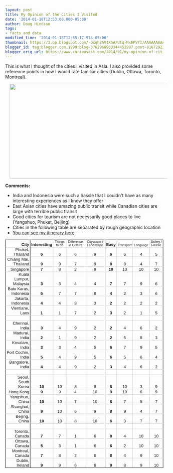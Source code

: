 ```yaml
---
layout: post
title: My Opinion of the Cities I Visited
date: '2014-01-18T12:53:00.000-05:00'
author: Doug Hindson
tags:
- facts and data
modified_time: '2014-01-18T12:55:17.974-05:00'
thumbnail: https://3.bp.blogspot.com/-Qxqh8AV1XhA/Utq-MxEPVfI/AAAAAAAAAUk/_S1pQzfdYG0/s72-c/Screenshot+from+2014-01-18+16:19:30.png
blogger_id: tag:blogger.com,1999:blog-3762968903344452987.post-8167292371862107731
blogger_orig_url: https://www.curiousest.com/2014/01/my-opinion-of-cities-i-visited.html
---
```


This is what I thought of the cities I visited in Asia. I also provided some reference points in how I would rate familiar cities (Dublin, Ottawa, Toronto, Montreal).

<div class="separator" style="clear: both; text-align: center;"><a href="https://3.bp.blogspot.com/-Qxqh8AV1XhA/Utq-MxEPVfI/AAAAAAAAAUk/_S1pQzfdYG0/s1600/Screenshot+from+2014-01-18+16:19:30.png" imageanchor="1" style="margin-left: 1em; margin-right: 1em;"><img border="0" src="https://3.bp.blogspot.com/-Qxqh8AV1XhA/Utq-MxEPVfI/AAAAAAAAAUk/_S1pQzfdYG0/s1600/Screenshot+from+2014-01-18+16:19:30.png" height="302" width="640" /></a></div>

**Comments:**

* India and Indonesia were such a hassle that I couldn't have as many interesting experiences as I know they offer
* East Asian cities have amazing public transit while Canadian cities are large with terrible public transit
* Good cities for tourism are not necessarily good places to live (Yangshuo, Phuket, Beijing)
* Cities in the following table are separated by rough geographic location
* <a href="https://www.curiousest.com/2013/08/itinerary.html">You can see my itinerary here</a>

<div dir="ltr" style="text-align: left;" trbidi="on"><table cellpadding="0" cellspacing="0" dir="ltr" style="font-family: arial,sans,sans-serif; font-size: 13px; table-layout: fixed;"><tbody><tr style="height: 17px;"><td style="border: 1px solid rgb(0, 0, 0); direction: ltr; font-weight: bold; padding: 0px 3px; text-align: right; vertical-align: bottom;">City</td><td style="border-bottom-color: rgb(0, 0, 0); border-bottom-style: solid; border-bottom-width: 1px; border-right-color: rgb(204, 204, 204); border-right-style: solid; border-right-width: 1px; border-top-color: rgb(0, 0, 0); border-top-style: solid; border-top-width: 1px; direction: ltr; font-weight: bold; padding: 0px 3px; text-align: center; vertical-align: bottom;">Interesting</td><td style="border-bottom-color: rgb(0, 0, 0); border-bottom-style: solid; border-bottom-width: 1px; border-right-color: rgb(204, 204, 204); border-right-style: solid; border-right-width: 1px; border-top-color: rgb(0, 0, 0); border-top-style: solid; border-top-width: 1px; direction: ltr; font-size: 80%; padding: 0px 3px; text-align: center; vertical-align: bottom;">Things to do</td><td style="border-bottom-color: rgb(0, 0, 0); border-bottom-style: solid; border-bottom-width: 1px; border-right-color: rgb(204, 204, 204); border-right-style: solid; border-right-width: 1px; border-top-color: rgb(0, 0, 0); border-top-style: solid; border-top-width: 1px; direction: ltr; font-size: 80%; padding: 0px 3px; text-align: center; vertical-align: bottom;">Difference in Culture</td><td style="border-bottom-color: rgb(0, 0, 0); border-bottom-style: solid; border-bottom-width: 1px; border-right-color: rgb(0, 0, 0); border-right-style: solid; border-right-width: 1px; border-top-color: rgb(0, 0, 0); border-top-style: solid; border-top-width: 1px; direction: ltr; font-size: 80%; padding: 0px 3px; text-align: center; vertical-align: bottom;">Cityscape / Landscape</td><td style="border-bottom-color: rgb(0, 0, 0); border-bottom-style: solid; border-bottom-width: 1px; border-right-color: rgb(204, 204, 204); border-right-style: solid; border-right-width: 1px; border-top-color: rgb(0, 0, 0); border-top-style: solid; border-top-width: 1px; direction: ltr; font-weight: bold; padding: 0px 3px; text-align: center; vertical-align: bottom;">Easy</td><td style="border-bottom-color: rgb(0, 0, 0); border-bottom-style: solid; border-bottom-width: 1px; border-right-color: rgb(204, 204, 204); border-right-style: solid; border-right-width: 1px; border-top-color: rgb(0, 0, 0); border-top-style: solid; border-top-width: 1px; direction: ltr; font-size: 80%; padding: 0px 3px; text-align: center; vertical-align: bottom;">Transport</td><td style="border-bottom-color: rgb(0, 0, 0); border-bottom-style: solid; border-bottom-width: 1px; border-right-color: rgb(204, 204, 204); border-right-style: solid; border-right-width: 1px; border-top-color: rgb(0, 0, 0); border-top-style: solid; border-top-width: 1px; direction: ltr; font-size: 80%; padding: 0px 3px; text-align: center; vertical-align: bottom;">Language</td><td style="border-bottom-color: rgb(0, 0, 0); border-bottom-style: solid; border-bottom-width: 1px; border-right-color: rgb(0, 0, 0); border-right-style: solid; border-right-width: 1px; border-top-color: rgb(0, 0, 0); border-top-style: solid; border-top-width: 1px; direction: ltr; font-size: 80%; padding: 0px 3px; text-align: center; vertical-align: bottom;">Safety / Hassle</td></tr><tr style="height: 17px;"><td style="border-bottom-color: rgb(204, 204, 204); border-bottom-style: solid; border-bottom-width: 1px; border-left-color: rgb(0, 0, 0); border-left-style: solid; border-left-width: 1px; border-right-color: rgb(0, 0, 0); border-right-style: solid; border-right-width: 1px; direction: ltr; padding: 0px 3px; text-align: right; vertical-align: bottom;">Phuket, Thailand</td><td style="border-bottom-color: rgb(204, 204, 204); border-bottom-style: solid; border-bottom-width: 1px; border-right-color: rgb(204, 204, 204); border-right-style: solid; border-right-width: 1px; font-weight: bold; padding: 0px 3px; text-align: center; vertical-align: bottom;">6</td><td style="border-bottom-color: rgb(204, 204, 204); border-bottom-style: solid; border-bottom-width: 1px; border-right-color: rgb(204, 204, 204); border-right-style: solid; border-right-width: 1px; padding: 0px 3px; text-align: center; vertical-align: bottom;">6</td><td style="border-bottom-color: rgb(204, 204, 204); border-bottom-style: solid; border-bottom-width: 1px; border-right-color: rgb(204, 204, 204); border-right-style: solid; border-right-width: 1px; padding: 0px 3px; text-align: center; vertical-align: bottom;">6</td><td style="border-bottom-color: rgb(204, 204, 204); border-bottom-style: solid; border-bottom-width: 1px; border-right-color: rgb(0, 0, 0); border-right-style: solid; border-right-width: 1px; padding: 0px 3px; text-align: center; vertical-align: bottom;">9</td><td style="border-bottom-color: rgb(204, 204, 204); border-bottom-style: solid; border-bottom-width: 1px; border-right-color: rgb(204, 204, 204); border-right-style: solid; border-right-width: 1px; font-weight: bold; padding: 0px 3px; text-align: center; vertical-align: bottom;">6</td><td style="border-bottom-color: rgb(204, 204, 204); border-bottom-style: solid; border-bottom-width: 1px; border-right-color: rgb(204, 204, 204); border-right-style: solid; border-right-width: 1px; padding: 0px 3px; text-align: center; vertical-align: bottom;">6</td><td style="border-bottom-color: rgb(204, 204, 204); border-bottom-style: solid; border-bottom-width: 1px; border-right-color: rgb(204, 204, 204); border-right-style: solid; border-right-width: 1px; padding: 0px 3px; text-align: center; vertical-align: bottom;">4</td><td style="border-bottom-color: rgb(204, 204, 204); border-bottom-style: solid; border-bottom-width: 1px; border-right-color: rgb(0, 0, 0); border-right-style: solid; border-right-width: 1px; padding: 0px 3px; text-align: center; vertical-align: bottom;">5</td></tr><tr style="height: 17px;"><td style="border-bottom-color: rgb(204, 204, 204); border-bottom-style: solid; border-bottom-width: 1px; border-left-color: rgb(0, 0, 0); border-left-style: solid; border-left-width: 1px; border-right-color: rgb(0, 0, 0); border-right-style: solid; border-right-width: 1px; direction: ltr; padding: 0px 3px; text-align: right; vertical-align: bottom;">Chiang Mai, Thailand</td><td style="border-bottom-color: rgb(204, 204, 204); border-bottom-style: solid; border-bottom-width: 1px; border-right-color: rgb(204, 204, 204); border-right-style: solid; border-right-width: 1px; font-weight: bold; padding: 0px 3px; text-align: center; vertical-align: bottom;">9</td><td style="border-bottom-color: rgb(204, 204, 204); border-bottom-style: solid; border-bottom-width: 1px; border-right-color: rgb(204, 204, 204); border-right-style: solid; border-right-width: 1px; padding: 0px 3px; text-align: center; vertical-align: bottom;">9</td><td style="border-bottom-color: rgb(204, 204, 204); border-bottom-style: solid; border-bottom-width: 1px; border-right-color: rgb(204, 204, 204); border-right-style: solid; border-right-width: 1px; padding: 0px 3px; text-align: center; vertical-align: bottom;">7</td><td style="border-bottom-color: rgb(204, 204, 204); border-bottom-style: solid; border-bottom-width: 1px; border-right-color: rgb(0, 0, 0); border-right-style: solid; border-right-width: 1px; padding: 0px 3px; text-align: center; vertical-align: bottom;">9</td><td style="border-bottom-color: rgb(204, 204, 204); border-bottom-style: solid; border-bottom-width: 1px; border-right-color: rgb(204, 204, 204); border-right-style: solid; border-right-width: 1px; font-weight: bold; padding: 0px 3px; text-align: center; vertical-align: bottom;">8</td><td style="border-bottom-color: rgb(204, 204, 204); border-bottom-style: solid; border-bottom-width: 1px; border-right-color: rgb(204, 204, 204); border-right-style: solid; border-right-width: 1px; padding: 0px 3px; text-align: center; vertical-align: bottom;">8</td><td style="border-bottom-color: rgb(204, 204, 204); border-bottom-style: solid; border-bottom-width: 1px; border-right-color: rgb(204, 204, 204); border-right-style: solid; border-right-width: 1px; padding: 0px 3px; text-align: center; vertical-align: bottom;">4</td><td style="border-bottom-color: rgb(204, 204, 204); border-bottom-style: solid; border-bottom-width: 1px; border-right-color: rgb(0, 0, 0); border-right-style: solid; border-right-width: 1px; padding: 0px 3px; text-align: center; vertical-align: bottom;">7</td></tr><tr style="height: 17px;"><td style="border-bottom-color: rgb(204, 204, 204); border-bottom-style: solid; border-bottom-width: 1px; border-left-color: rgb(0, 0, 0); border-left-style: solid; border-left-width: 1px; border-right-color: rgb(0, 0, 0); border-right-style: solid; border-right-width: 1px; direction: ltr; padding: 0px 3px; text-align: right; vertical-align: bottom;">Singapore</td><td style="border-bottom-color: rgb(204, 204, 204); border-bottom-style: solid; border-bottom-width: 1px; border-right-color: rgb(204, 204, 204); border-right-style: solid; border-right-width: 1px; font-weight: bold; padding: 0px 3px; text-align: center; vertical-align: bottom;">7</td><td style="border-bottom-color: rgb(204, 204, 204); border-bottom-style: solid; border-bottom-width: 1px; border-right-color: rgb(204, 204, 204); border-right-style: solid; border-right-width: 1px; padding: 0px 3px; text-align: center; vertical-align: bottom;">8</td><td style="border-bottom-color: rgb(204, 204, 204); border-bottom-style: solid; border-bottom-width: 1px; border-right-color: rgb(204, 204, 204); border-right-style: solid; border-right-width: 1px; padding: 0px 3px; text-align: center; vertical-align: bottom;">2</td><td style="border-bottom-color: rgb(204, 204, 204); border-bottom-style: solid; border-bottom-width: 1px; border-right-color: rgb(0, 0, 0); border-right-style: solid; border-right-width: 1px; padding: 0px 3px; text-align: center; vertical-align: bottom;">9</td><td style="border-bottom-color: rgb(204, 204, 204); border-bottom-style: solid; border-bottom-width: 1px; border-right-color: rgb(204, 204, 204); border-right-style: solid; border-right-width: 1px; font-weight: bold; padding: 0px 3px; text-align: center; vertical-align: bottom;">10</td><td style="border-bottom-color: rgb(204, 204, 204); border-bottom-style: solid; border-bottom-width: 1px; border-right-color: rgb(204, 204, 204); border-right-style: solid; border-right-width: 1px; padding: 0px 3px; text-align: center; vertical-align: bottom;">10</td><td style="border-bottom-color: rgb(204, 204, 204); border-bottom-style: solid; border-bottom-width: 1px; border-right-color: rgb(204, 204, 204); border-right-style: solid; border-right-width: 1px; padding: 0px 3px; text-align: center; vertical-align: bottom;">10</td><td style="border-bottom-color: rgb(204, 204, 204); border-bottom-style: solid; border-bottom-width: 1px; border-right-color: rgb(0, 0, 0); border-right-style: solid; border-right-width: 1px; padding: 0px 3px; text-align: center; vertical-align: bottom;">10</td></tr><tr style="height: 17px;"><td style="border-bottom-color: rgb(204, 204, 204); border-bottom-style: solid; border-bottom-width: 1px; border-left-color: rgb(0, 0, 0); border-left-style: solid; border-left-width: 1px; border-right-color: rgb(0, 0, 0); border-right-style: solid; border-right-width: 1px; direction: ltr; padding: 0px 3px; text-align: right; vertical-align: bottom;">Kuala Lumpur, Malaysia</td><td style="border-bottom-color: rgb(204, 204, 204); border-bottom-style: solid; border-bottom-width: 1px; border-right-color: rgb(204, 204, 204); border-right-style: solid; border-right-width: 1px; font-weight: bold; padding: 0px 3px; text-align: center; vertical-align: bottom;">3</td><td style="border-bottom-color: rgb(204, 204, 204); border-bottom-style: solid; border-bottom-width: 1px; border-right-color: rgb(204, 204, 204); border-right-style: solid; border-right-width: 1px; padding: 0px 3px; text-align: center; vertical-align: bottom;">3</td><td style="border-bottom-color: rgb(204, 204, 204); border-bottom-style: solid; border-bottom-width: 1px; border-right-color: rgb(204, 204, 204); border-right-style: solid; border-right-width: 1px; padding: 0px 3px; text-align: center; vertical-align: bottom;">4</td><td style="border-bottom-color: rgb(204, 204, 204); border-bottom-style: solid; border-bottom-width: 1px; border-right-color: rgb(0, 0, 0); border-right-style: solid; border-right-width: 1px; padding: 0px 3px; text-align: center; vertical-align: bottom;">4</td><td style="border-bottom-color: rgb(204, 204, 204); border-bottom-style: solid; border-bottom-width: 1px; border-right-color: rgb(204, 204, 204); border-right-style: solid; border-right-width: 1px; font-weight: bold; padding: 0px 3px; text-align: center; vertical-align: bottom;">7</td><td style="border-bottom-color: rgb(204, 204, 204); border-bottom-style: solid; border-bottom-width: 1px; border-right-color: rgb(204, 204, 204); border-right-style: solid; border-right-width: 1px; padding: 0px 3px; text-align: center; vertical-align: bottom;">7</td><td style="border-bottom-color: rgb(204, 204, 204); border-bottom-style: solid; border-bottom-width: 1px; border-right-color: rgb(204, 204, 204); border-right-style: solid; border-right-width: 1px; padding: 0px 3px; text-align: center; vertical-align: bottom;">9</td><td style="border-bottom-color: rgb(204, 204, 204); border-bottom-style: solid; border-bottom-width: 1px; border-right-color: rgb(0, 0, 0); border-right-style: solid; border-right-width: 1px; padding: 0px 3px; text-align: center; vertical-align: bottom;">6</td></tr><tr style="height: 17px;"><td style="border-bottom-color: rgb(204, 204, 204); border-bottom-style: solid; border-bottom-width: 1px; border-left-color: rgb(0, 0, 0); border-left-style: solid; border-left-width: 1px; border-right-color: rgb(0, 0, 0); border-right-style: solid; border-right-width: 1px; direction: ltr; padding: 0px 3px; text-align: right; vertical-align: bottom;">Batu Karas, Indonesia</td><td style="border-bottom-color: rgb(204, 204, 204); border-bottom-style: solid; border-bottom-width: 1px; border-right-color: rgb(204, 204, 204); border-right-style: solid; border-right-width: 1px; font-weight: bold; padding: 0px 3px; text-align: center; vertical-align: bottom;">6</td><td style="border-bottom-color: rgb(204, 204, 204); border-bottom-style: solid; border-bottom-width: 1px; border-right-color: rgb(204, 204, 204); border-right-style: solid; border-right-width: 1px; padding: 0px 3px; text-align: center; vertical-align: bottom;">7</td><td style="border-bottom-color: rgb(204, 204, 204); border-bottom-style: solid; border-bottom-width: 1px; border-right-color: rgb(204, 204, 204); border-right-style: solid; border-right-width: 1px; padding: 0px 3px; text-align: center; vertical-align: bottom;">7</td><td style="border-bottom-color: rgb(204, 204, 204); border-bottom-style: solid; border-bottom-width: 1px; border-right-color: rgb(0, 0, 0); border-right-style: solid; border-right-width: 1px; padding: 0px 3px; text-align: center; vertical-align: bottom;">8</td><td style="border-bottom-color: rgb(204, 204, 204); border-bottom-style: solid; border-bottom-width: 1px; border-right-color: rgb(204, 204, 204); border-right-style: solid; border-right-width: 1px; font-weight: bold; padding: 0px 3px; text-align: center; vertical-align: bottom;">4</td><td style="border-bottom-color: rgb(204, 204, 204); border-bottom-style: solid; border-bottom-width: 1px; border-right-color: rgb(204, 204, 204); border-right-style: solid; border-right-width: 1px; padding: 0px 3px; text-align: center; vertical-align: bottom;">2</td><td style="border-bottom-color: rgb(204, 204, 204); border-bottom-style: solid; border-bottom-width: 1px; border-right-color: rgb(204, 204, 204); border-right-style: solid; border-right-width: 1px; padding: 0px 3px; text-align: center; vertical-align: bottom;">3</td><td style="border-bottom-color: rgb(204, 204, 204); border-bottom-style: solid; border-bottom-width: 1px; border-right-color: rgb(0, 0, 0); border-right-style: solid; border-right-width: 1px; padding: 0px 3px; text-align: center; vertical-align: bottom;">6</td></tr><tr style="height: 17px;"><td style="border-bottom-color: rgb(204, 204, 204); border-bottom-style: solid; border-bottom-width: 1px; border-left-color: rgb(0, 0, 0); border-left-style: solid; border-left-width: 1px; border-right-color: rgb(0, 0, 0); border-right-style: solid; border-right-width: 1px; direction: ltr; padding: 0px 3px; text-align: right; vertical-align: bottom;">Jakarta, Indonesia</td><td style="border-bottom: 1px solid #ccc; border-right: 1px solid #ccc; font-weight: bold; padding: 0px 3px 0px 3px; text-align: center; vertical-align: bottom;">4</td><td style="border-bottom: 1px solid #ccc; border-right: 1px solid #ccc; padding: 0px 3px 0px 3px; text-align: center; vertical-align: bottom;">4</td><td style="border-bottom: 1px solid #ccc; border-right: 1px solid #ccc; padding: 0px 3px 0px 3px; text-align: center; vertical-align: bottom;">8</td><td style="border-bottom: 1px solid #ccc; border-right: 1px solid #000000; padding: 0px 3px 0px 3px; text-align: center; vertical-align: bottom;">3</td><td style="border-bottom: 1px solid #ccc; border-right: 1px solid #ccc; font-weight: bold; padding: 0px 3px 0px 3px; text-align: center; vertical-align: bottom;">2</td><td style="border-bottom: 1px solid #ccc; border-right: 1px solid #ccc; padding: 0px 3px 0px 3px; text-align: center; vertical-align: bottom;">2</td><td style="border-bottom: 1px solid #ccc; border-right: 1px solid #ccc; padding: 0px 3px 0px 3px; text-align: center; vertical-align: bottom;">2</td><td style="border-bottom: 1px solid #ccc; border-right: 1px solid #000000; padding: 0px 3px 0px 3px; text-align: center; vertical-align: bottom;">2</td></tr><tr style="height: 17px;"><td style="border-bottom-color: rgb(204, 204, 204); border-bottom-style: solid; border-bottom-width: 1px; border-left-color: rgb(0, 0, 0); border-left-style: solid; border-left-width: 1px; border-right-color: rgb(0, 0, 0); border-right-style: solid; border-right-width: 1px; direction: ltr; padding: 0px 3px; text-align: right; vertical-align: bottom;">Vientiane, Laos</td><td style="border-bottom-color: rgb(204, 204, 204); border-bottom-style: solid; border-bottom-width: 1px; border-right-color: rgb(204, 204, 204); border-right-style: solid; border-right-width: 1px; font-weight: bold; padding: 0px 3px; text-align: center; vertical-align: bottom;">1</td><td style="border-bottom-color: rgb(204, 204, 204); border-bottom-style: solid; border-bottom-width: 1px; border-right-color: rgb(204, 204, 204); border-right-style: solid; border-right-width: 1px; padding: 0px 3px; text-align: center; vertical-align: bottom;">1</td><td style="border-bottom-color: rgb(204, 204, 204); border-bottom-style: solid; border-bottom-width: 1px; border-right-color: rgb(204, 204, 204); border-right-style: solid; border-right-width: 1px; padding: 0px 3px; text-align: center; vertical-align: bottom;">7</td><td style="border-bottom-color: rgb(204, 204, 204); border-bottom-style: solid; border-bottom-width: 1px; border-right-color: rgb(0, 0, 0); border-right-style: solid; border-right-width: 1px; padding: 0px 3px; text-align: center; vertical-align: bottom;">2</td><td style="border-bottom-color: rgb(204, 204, 204); border-bottom-style: solid; border-bottom-width: 1px; border-right-color: rgb(204, 204, 204); border-right-style: solid; border-right-width: 1px; font-weight: bold; padding: 0px 3px; text-align: center; vertical-align: bottom;">3</td><td style="border-bottom-color: rgb(204, 204, 204); border-bottom-style: solid; border-bottom-width: 1px; border-right-color: rgb(204, 204, 204); border-right-style: solid; border-right-width: 1px; padding: 0px 3px; text-align: center; vertical-align: bottom;">2</td><td style="border-bottom-color: rgb(204, 204, 204); border-bottom-style: solid; border-bottom-width: 1px; border-right-color: rgb(204, 204, 204); border-right-style: solid; border-right-width: 1px; padding: 0px 3px; text-align: center; vertical-align: bottom;">1</td><td style="border-bottom-color: rgb(204, 204, 204); border-bottom-style: solid; border-bottom-width: 1px; border-right-color: rgb(0, 0, 0); border-right-style: solid; border-right-width: 1px; padding: 0px 3px; text-align: center; vertical-align: bottom;">5</td></tr><tr style="height: 17px;"><td style="background-color: white; border-bottom-color: rgb(204, 204, 204); border-bottom-style: solid; border-bottom-width: 1px; border-left-color: rgb(0, 0, 0); border-left-style: solid; border-left-width: 1px; border-right-color: rgb(0, 0, 0); border-right-style: solid; border-right-width: 1px; font-size: 100%; overflow: hidden; padding: 0px 3px; text-align: right; vertical-align: bottom;"></td><td style="background-color: white; border-bottom-color: rgb(204, 204, 204); border-bottom-style: solid; border-bottom-width: 1px; border-right-color: rgb(204, 204, 204); border-right-style: solid; border-right-width: 1px; font-size: 100%; font-weight: bold; overflow: hidden; padding: 0px 3px; text-align: center; vertical-align: bottom;"></td><td style="background-color: white; border-bottom-color: rgb(204, 204, 204); border-bottom-style: solid; border-bottom-width: 1px; border-right-color: rgb(204, 204, 204); border-right-style: solid; border-right-width: 1px; font-size: 100%; overflow: hidden; padding: 0px 3px; text-align: center; vertical-align: bottom;"></td><td style="background-color: white; border-bottom-color: rgb(204, 204, 204); border-bottom-style: solid; border-bottom-width: 1px; border-right-color: rgb(204, 204, 204); border-right-style: solid; border-right-width: 1px; font-size: 100%; overflow: hidden; padding: 0px 3px; text-align: center; vertical-align: bottom;"></td><td style="background-color: white; border-bottom-color: rgb(204, 204, 204); border-bottom-style: solid; border-bottom-width: 1px; border-right-color: rgb(0, 0, 0); border-right-style: solid; border-right-width: 1px; font-size: 100%; overflow: hidden; padding: 0px 3px; text-align: center; vertical-align: bottom;"></td><td style="background-color: white; border-bottom-color: rgb(204, 204, 204); border-bottom-style: solid; border-bottom-width: 1px; border-right-color: rgb(204, 204, 204); border-right-style: solid; border-right-width: 1px; font-size: 100%; font-weight: bold; overflow: hidden; padding: 0px 3px; text-align: center; vertical-align: bottom;"></td><td style="background-color: white; border-bottom-color: rgb(204, 204, 204); border-bottom-style: solid; border-bottom-width: 1px; border-right-color: rgb(204, 204, 204); border-right-style: solid; border-right-width: 1px; font-size: 100%; overflow: hidden; padding: 0px 3px; text-align: center; vertical-align: bottom;"></td><td style="background-color: white; border-bottom-color: rgb(204, 204, 204); border-bottom-style: solid; border-bottom-width: 1px; border-right-color: rgb(204, 204, 204); border-right-style: solid; border-right-width: 1px; font-size: 100%; overflow: hidden; padding: 0px 3px; text-align: center; vertical-align: bottom;"></td><td style="background-color: white; border-bottom-color: rgb(204, 204, 204); border-bottom-style: solid; border-bottom-width: 1px; border-right-color: rgb(0, 0, 0); border-right-style: solid; border-right-width: 1px; font-size: 100%; overflow: hidden; padding: 0px 3px; text-align: center; vertical-align: bottom;"></td></tr><tr style="height: 17px;"><td style="border-bottom-color: rgb(204, 204, 204); border-bottom-style: solid; border-bottom-width: 1px; border-left-color: rgb(0, 0, 0); border-left-style: solid; border-left-width: 1px; border-right-color: rgb(0, 0, 0); border-right-style: solid; border-right-width: 1px; direction: ltr; padding: 0px 3px; text-align: right; vertical-align: bottom;">Chennai, India</td><td style="border-bottom-color: rgb(204, 204, 204); border-bottom-style: solid; border-bottom-width: 1px; border-right-color: rgb(204, 204, 204); border-right-style: solid; border-right-width: 1px; font-weight: bold; padding: 0px 3px; text-align: center; vertical-align: bottom;">3</td><td style="border-bottom-color: rgb(204, 204, 204); border-bottom-style: solid; border-bottom-width: 1px; border-right-color: rgb(204, 204, 204); border-right-style: solid; border-right-width: 1px; padding: 0px 3px; text-align: center; vertical-align: bottom;">4</td><td style="border-bottom-color: rgb(204, 204, 204); border-bottom-style: solid; border-bottom-width: 1px; border-right-color: rgb(204, 204, 204); border-right-style: solid; border-right-width: 1px; padding: 0px 3px; text-align: center; vertical-align: bottom;">9</td><td style="border-bottom-color: rgb(204, 204, 204); border-bottom-style: solid; border-bottom-width: 1px; border-right-color: rgb(0, 0, 0); border-right-style: solid; border-right-width: 1px; padding: 0px 3px; text-align: center; vertical-align: bottom;">2</td><td style="border-bottom-color: rgb(204, 204, 204); border-bottom-style: solid; border-bottom-width: 1px; border-right-color: rgb(204, 204, 204); border-right-style: solid; border-right-width: 1px; font-weight: bold; padding: 0px 3px; text-align: center; vertical-align: bottom;">2</td><td style="border-bottom-color: rgb(204, 204, 204); border-bottom-style: solid; border-bottom-width: 1px; border-right-color: rgb(204, 204, 204); border-right-style: solid; border-right-width: 1px; padding: 0px 3px; text-align: center; vertical-align: bottom;">4</td><td style="border-bottom-color: rgb(204, 204, 204); border-bottom-style: solid; border-bottom-width: 1px; border-right-color: rgb(204, 204, 204); border-right-style: solid; border-right-width: 1px; padding: 0px 3px; text-align: center; vertical-align: bottom;">6</td><td style="border-bottom-color: rgb(204, 204, 204); border-bottom-style: solid; border-bottom-width: 1px; border-right-color: rgb(0, 0, 0); border-right-style: solid; border-right-width: 1px; padding: 0px 3px; text-align: center; vertical-align: bottom;">2</td></tr><tr style="height: 17px;"><td style="border-bottom-color: rgb(204, 204, 204); border-bottom-style: solid; border-bottom-width: 1px; border-left-color: rgb(0, 0, 0); border-left-style: solid; border-left-width: 1px; border-right-color: rgb(0, 0, 0); border-right-style: solid; border-right-width: 1px; direction: ltr; padding: 0px 3px; text-align: right; vertical-align: bottom;">Madurai, India</td><td style="border-bottom-color: rgb(204, 204, 204); border-bottom-style: solid; border-bottom-width: 1px; border-right-color: rgb(204, 204, 204); border-right-style: solid; border-right-width: 1px; font-weight: bold; padding: 0px 3px; text-align: center; vertical-align: bottom;">2</td><td style="border-bottom-color: rgb(204, 204, 204); border-bottom-style: solid; border-bottom-width: 1px; border-right-color: rgb(204, 204, 204); border-right-style: solid; border-right-width: 1px; padding: 0px 3px; text-align: center; vertical-align: bottom;">1</td><td style="border-bottom-color: rgb(204, 204, 204); border-bottom-style: solid; border-bottom-width: 1px; border-right-color: rgb(204, 204, 204); border-right-style: solid; border-right-width: 1px; padding: 0px 3px; text-align: center; vertical-align: bottom;">9</td><td style="border-bottom-color: rgb(204, 204, 204); border-bottom-style: solid; border-bottom-width: 1px; border-right-color: rgb(0, 0, 0); border-right-style: solid; border-right-width: 1px; padding: 0px 3px; text-align: center; vertical-align: bottom;">2</td><td style="border-bottom-color: rgb(204, 204, 204); border-bottom-style: solid; border-bottom-width: 1px; border-right-color: rgb(204, 204, 204); border-right-style: solid; border-right-width: 1px; font-weight: bold; padding: 0px 3px; text-align: center; vertical-align: bottom;">2</td><td style="border-bottom-color: rgb(204, 204, 204); border-bottom-style: solid; border-bottom-width: 1px; border-right-color: rgb(204, 204, 204); border-right-style: solid; border-right-width: 1px; padding: 0px 3px; text-align: center; vertical-align: bottom;">5</td><td style="border-bottom-color: rgb(204, 204, 204); border-bottom-style: solid; border-bottom-width: 1px; border-right-color: rgb(204, 204, 204); border-right-style: solid; border-right-width: 1px; padding: 0px 3px; text-align: center; vertical-align: bottom;">8</td><td style="border-bottom-color: rgb(204, 204, 204); border-bottom-style: solid; border-bottom-width: 1px; border-right-color: rgb(0, 0, 0); border-right-style: solid; border-right-width: 1px; padding: 0px 3px; text-align: center; vertical-align: bottom;">3</td></tr><tr style="height: 17px;"><td style="border-bottom-color: rgb(204, 204, 204); border-bottom-style: solid; border-bottom-width: 1px; border-left-color: rgb(0, 0, 0); border-left-style: solid; border-left-width: 1px; border-right-color: rgb(0, 0, 0); border-right-style: solid; border-right-width: 1px; direction: ltr; padding: 0px 3px; text-align: right; vertical-align: bottom;">Kovalam, India</td><td style="border-bottom-color: rgb(204, 204, 204); border-bottom-style: solid; border-bottom-width: 1px; border-right-color: rgb(204, 204, 204); border-right-style: solid; border-right-width: 1px; font-weight: bold; padding: 0px 3px; text-align: center; vertical-align: bottom;">3</td><td style="border-bottom-color: rgb(204, 204, 204); border-bottom-style: solid; border-bottom-width: 1px; border-right-color: rgb(204, 204, 204); border-right-style: solid; border-right-width: 1px; padding: 0px 3px; text-align: center; vertical-align: bottom;">3</td><td style="border-bottom-color: rgb(204, 204, 204); border-bottom-style: solid; border-bottom-width: 1px; border-right-color: rgb(204, 204, 204); border-right-style: solid; border-right-width: 1px; padding: 0px 3px; text-align: center; vertical-align: bottom;">4</td><td style="border-bottom-color: rgb(204, 204, 204); border-bottom-style: solid; border-bottom-width: 1px; border-right-color: rgb(0, 0, 0); border-right-style: solid; border-right-width: 1px; padding: 0px 3px; text-align: center; vertical-align: bottom;">5</td><td style="border-bottom-color: rgb(204, 204, 204); border-bottom-style: solid; border-bottom-width: 1px; border-right-color: rgb(204, 204, 204); border-right-style: solid; border-right-width: 1px; font-weight: bold; padding: 0px 3px; text-align: center; vertical-align: bottom;">6</td><td style="border-bottom-color: rgb(204, 204, 204); border-bottom-style: solid; border-bottom-width: 1px; border-right-color: rgb(204, 204, 204); border-right-style: solid; border-right-width: 1px; padding: 0px 3px; text-align: center; vertical-align: bottom;">7</td><td style="border-bottom-color: rgb(204, 204, 204); border-bottom-style: solid; border-bottom-width: 1px; border-right-color: rgb(204, 204, 204); border-right-style: solid; border-right-width: 1px; padding: 0px 3px; text-align: center; vertical-align: bottom;">9</td><td style="border-bottom-color: rgb(204, 204, 204); border-bottom-style: solid; border-bottom-width: 1px; border-right-color: rgb(0, 0, 0); border-right-style: solid; border-right-width: 1px; padding: 0px 3px; text-align: center; vertical-align: bottom;">5</td></tr><tr style="height: 17px;"><td style="border-bottom-color: rgb(204, 204, 204); border-bottom-style: solid; border-bottom-width: 1px; border-left-color: rgb(0, 0, 0); border-left-style: solid; border-left-width: 1px; border-right-color: rgb(0, 0, 0); border-right-style: solid; border-right-width: 1px; direction: ltr; padding: 0px 3px; text-align: right; vertical-align: bottom;">Fort Cochin, India</td><td style="border-bottom-color: rgb(204, 204, 204); border-bottom-style: solid; border-bottom-width: 1px; border-right-color: rgb(204, 204, 204); border-right-style: solid; border-right-width: 1px; font-weight: bold; padding: 0px 3px; text-align: center; vertical-align: bottom;">5</td><td style="border-bottom-color: rgb(204, 204, 204); border-bottom-style: solid; border-bottom-width: 1px; border-right-color: rgb(204, 204, 204); border-right-style: solid; border-right-width: 1px; padding: 0px 3px; text-align: center; vertical-align: bottom;">4</td><td style="border-bottom-color: rgb(204, 204, 204); border-bottom-style: solid; border-bottom-width: 1px; border-right-color: rgb(204, 204, 204); border-right-style: solid; border-right-width: 1px; padding: 0px 3px; text-align: center; vertical-align: bottom;">9</td><td style="border-bottom-color: rgb(204, 204, 204); border-bottom-style: solid; border-bottom-width: 1px; border-right-color: rgb(0, 0, 0); border-right-style: solid; border-right-width: 1px; padding: 0px 3px; text-align: center; vertical-align: bottom;">5</td><td style="border-bottom-color: rgb(204, 204, 204); border-bottom-style: solid; border-bottom-width: 1px; border-right-color: rgb(204, 204, 204); border-right-style: solid; border-right-width: 1px; font-weight: bold; padding: 0px 3px; text-align: center; vertical-align: bottom;">6</td><td style="border-bottom-color: rgb(204, 204, 204); border-bottom-style: solid; border-bottom-width: 1px; border-right-color: rgb(204, 204, 204); border-right-style: solid; border-right-width: 1px; padding: 0px 3px; text-align: center; vertical-align: bottom;">5</td><td style="border-bottom-color: rgb(204, 204, 204); border-bottom-style: solid; border-bottom-width: 1px; border-right-color: rgb(204, 204, 204); border-right-style: solid; border-right-width: 1px; padding: 0px 3px; text-align: center; vertical-align: bottom;">6</td><td style="border-bottom-color: rgb(204, 204, 204); border-bottom-style: solid; border-bottom-width: 1px; border-right-color: rgb(0, 0, 0); border-right-style: solid; border-right-width: 1px; padding: 0px 3px; text-align: center; vertical-align: bottom;">4</td></tr><tr style="height: 17px;"><td style="border-bottom-color: rgb(204, 204, 204); border-bottom-style: solid; border-bottom-width: 1px; border-left-color: rgb(0, 0, 0); border-left-style: solid; border-left-width: 1px; border-right-color: rgb(0, 0, 0); border-right-style: solid; border-right-width: 1px; direction: ltr; padding: 0px 3px; text-align: right; vertical-align: bottom;">Bangalore, India</td><td style="border-bottom-color: rgb(204, 204, 204); border-bottom-style: solid; border-bottom-width: 1px; border-right-color: rgb(204, 204, 204); border-right-style: solid; border-right-width: 1px; font-weight: bold; padding: 0px 3px; text-align: center; vertical-align: bottom;">4</td><td style="border-bottom-color: rgb(204, 204, 204); border-bottom-style: solid; border-bottom-width: 1px; border-right-color: rgb(204, 204, 204); border-right-style: solid; border-right-width: 1px; padding: 0px 3px; text-align: center; vertical-align: bottom;">4</td><td style="border-bottom-color: rgb(204, 204, 204); border-bottom-style: solid; border-bottom-width: 1px; border-right-color: rgb(204, 204, 204); border-right-style: solid; border-right-width: 1px; padding: 0px 3px; text-align: center; vertical-align: bottom;">9</td><td style="border-bottom-color: rgb(204, 204, 204); border-bottom-style: solid; border-bottom-width: 1px; border-right-color: rgb(0, 0, 0); border-right-style: solid; border-right-width: 1px; padding: 0px 3px; text-align: center; vertical-align: bottom;">2</td><td style="border-bottom-color: rgb(204, 204, 204); border-bottom-style: solid; border-bottom-width: 1px; border-right-color: rgb(204, 204, 204); border-right-style: solid; border-right-width: 1px; font-weight: bold; padding: 0px 3px; text-align: center; vertical-align: bottom;">3</td><td style="border-bottom-color: rgb(204, 204, 204); border-bottom-style: solid; border-bottom-width: 1px; border-right-color: rgb(204, 204, 204); border-right-style: solid; border-right-width: 1px; padding: 0px 3px; text-align: center; vertical-align: bottom;">4</td><td style="border-bottom-color: rgb(204, 204, 204); border-bottom-style: solid; border-bottom-width: 1px; border-right-color: rgb(204, 204, 204); border-right-style: solid; border-right-width: 1px; padding: 0px 3px; text-align: center; vertical-align: bottom;">6</td><td style="border-bottom-color: rgb(204, 204, 204); border-bottom-style: solid; border-bottom-width: 1px; border-right-color: rgb(0, 0, 0); border-right-style: solid; border-right-width: 1px; padding: 0px 3px; text-align: center; vertical-align: bottom;">2</td></tr><tr style="height: 17px;"><td style="background-color: white; border-bottom-color: rgb(204, 204, 204); border-bottom-style: solid; border-bottom-width: 1px; border-left-color: rgb(0, 0, 0); border-left-style: solid; border-left-width: 1px; border-right-color: rgb(0, 0, 0); border-right-style: solid; border-right-width: 1px; font-size: 100%; overflow: hidden; padding: 0px 3px; text-align: right; vertical-align: bottom;"></td><td style="background-color: white; border-bottom-color: rgb(204, 204, 204); border-bottom-style: solid; border-bottom-width: 1px; border-right-color: rgb(204, 204, 204); border-right-style: solid; border-right-width: 1px; font-size: 100%; font-weight: bold; overflow: hidden; padding: 0px 3px; text-align: center; vertical-align: bottom;"></td><td style="background-color: white; border-bottom-color: rgb(204, 204, 204); border-bottom-style: solid; border-bottom-width: 1px; border-right-color: rgb(204, 204, 204); border-right-style: solid; border-right-width: 1px; font-size: 100%; overflow: hidden; padding: 0px 3px; text-align: center; vertical-align: bottom;"></td><td style="background-color: white; border-bottom-color: rgb(204, 204, 204); border-bottom-style: solid; border-bottom-width: 1px; border-right-color: rgb(204, 204, 204); border-right-style: solid; border-right-width: 1px; font-size: 100%; overflow: hidden; padding: 0px 3px; text-align: center; vertical-align: bottom;"></td><td style="background-color: white; border-bottom-color: rgb(204, 204, 204); border-bottom-style: solid; border-bottom-width: 1px; border-right-color: rgb(0, 0, 0); border-right-style: solid; border-right-width: 1px; font-size: 100%; overflow: hidden; padding: 0px 3px; text-align: center; vertical-align: bottom;"></td><td style="background-color: white; border-bottom-color: rgb(204, 204, 204); border-bottom-style: solid; border-bottom-width: 1px; border-right-color: rgb(204, 204, 204); border-right-style: solid; border-right-width: 1px; font-size: 100%; font-weight: bold; overflow: hidden; padding: 0px 3px; text-align: center; vertical-align: bottom;"></td><td style="background-color: white; border-bottom-color: rgb(204, 204, 204); border-bottom-style: solid; border-bottom-width: 1px; border-right-color: rgb(204, 204, 204); border-right-style: solid; border-right-width: 1px; font-size: 100%; overflow: hidden; padding: 0px 3px; text-align: center; vertical-align: bottom;"></td><td style="background-color: white; border-bottom-color: rgb(204, 204, 204); border-bottom-style: solid; border-bottom-width: 1px; border-right-color: rgb(204, 204, 204); border-right-style: solid; border-right-width: 1px; font-size: 100%; overflow: hidden; padding: 0px 3px; text-align: center; vertical-align: bottom;"></td><td style="background-color: white; border-bottom-color: rgb(204, 204, 204); border-bottom-style: solid; border-bottom-width: 1px; border-right-color: rgb(0, 0, 0); border-right-style: solid; border-right-width: 1px; font-size: 100%; overflow: hidden; padding: 0px 3px; text-align: center; vertical-align: bottom;"></td></tr><tr style="height: 17px;"><td style="border-bottom-color: rgb(204, 204, 204); border-bottom-style: solid; border-bottom-width: 1px; border-left-color: rgb(0, 0, 0); border-left-style: solid; border-left-width: 1px; border-right-color: rgb(0, 0, 0); border-right-style: solid; border-right-width: 1px; direction: ltr; padding: 0px 3px; text-align: right; vertical-align: bottom;">Seoul, South Korea</td><td style="border-bottom-color: rgb(204, 204, 204); border-bottom-style: solid; border-bottom-width: 1px; border-right-color: rgb(204, 204, 204); border-right-style: solid; border-right-width: 1px; font-weight: bold; padding: 0px 3px; text-align: center; vertical-align: bottom;">10</td><td style="border-bottom-color: rgb(204, 204, 204); border-bottom-style: solid; border-bottom-width: 1px; border-right-color: rgb(204, 204, 204); border-right-style: solid; border-right-width: 1px; padding: 0px 3px; text-align: center; vertical-align: bottom;">10</td><td style="border-bottom-color: rgb(204, 204, 204); border-bottom-style: solid; border-bottom-width: 1px; border-right-color: rgb(204, 204, 204); border-right-style: solid; border-right-width: 1px; padding: 0px 3px; text-align: center; vertical-align: bottom;">8</td><td style="border-bottom-color: rgb(204, 204, 204); border-bottom-style: solid; border-bottom-width: 1px; border-right-color: rgb(0, 0, 0); border-right-style: solid; border-right-width: 1px; padding: 0px 3px; text-align: center; vertical-align: bottom;">8</td><td style="border-bottom-color: rgb(204, 204, 204); border-bottom-style: solid; border-bottom-width: 1px; border-right-color: rgb(204, 204, 204); border-right-style: solid; border-right-width: 1px; font-weight: bold; padding: 0px 3px; text-align: center; vertical-align: bottom;">8</td><td style="border-bottom-color: rgb(204, 204, 204); border-bottom-style: solid; border-bottom-width: 1px; border-right-color: rgb(204, 204, 204); border-right-style: solid; border-right-width: 1px; padding: 0px 3px; text-align: center; vertical-align: bottom;">10</td><td style="border-bottom-color: rgb(204, 204, 204); border-bottom-style: solid; border-bottom-width: 1px; border-right-color: rgb(204, 204, 204); border-right-style: solid; border-right-width: 1px; padding: 0px 3px; text-align: center; vertical-align: bottom;">3</td><td style="border-bottom-color: rgb(204, 204, 204); border-bottom-style: solid; border-bottom-width: 1px; border-right-color: rgb(0, 0, 0); border-right-style: solid; border-right-width: 1px; padding: 0px 3px; text-align: center; vertical-align: bottom;">9</td></tr><tr style="height: 17px;"><td style="border-bottom-color: rgb(204, 204, 204); border-bottom-style: solid; border-bottom-width: 1px; border-left-color: rgb(0, 0, 0); border-left-style: solid; border-left-width: 1px; border-right-color: rgb(0, 0, 0); border-right-style: solid; border-right-width: 1px; direction: ltr; padding: 0px 3px; text-align: right; vertical-align: bottom;">Hong Kong</td><td style="border-bottom-color: rgb(204, 204, 204); border-bottom-style: solid; border-bottom-width: 1px; border-right-color: rgb(204, 204, 204); border-right-style: solid; border-right-width: 1px; font-weight: bold; padding: 0px 3px; text-align: center; vertical-align: bottom;">9</td><td style="border-bottom-color: rgb(204, 204, 204); border-bottom-style: solid; border-bottom-width: 1px; border-right-color: rgb(204, 204, 204); border-right-style: solid; border-right-width: 1px; padding: 0px 3px; text-align: center; vertical-align: bottom;">9</td><td style="border-bottom-color: rgb(204, 204, 204); border-bottom-style: solid; border-bottom-width: 1px; border-right-color: rgb(204, 204, 204); border-right-style: solid; border-right-width: 1px; padding: 0px 3px; text-align: center; vertical-align: bottom;">4</td><td style="border-bottom-color: rgb(204, 204, 204); border-bottom-style: solid; border-bottom-width: 1px; border-right-color: rgb(0, 0, 0); border-right-style: solid; border-right-width: 1px; padding: 0px 3px; text-align: center; vertical-align: bottom;">10</td><td style="border-bottom-color: rgb(204, 204, 204); border-bottom-style: solid; border-bottom-width: 1px; border-right-color: rgb(204, 204, 204); border-right-style: solid; border-right-width: 1px; font-weight: bold; padding: 0px 3px; text-align: center; vertical-align: bottom;">9</td><td style="border-bottom-color: rgb(204, 204, 204); border-bottom-style: solid; border-bottom-width: 1px; border-right-color: rgb(204, 204, 204); border-right-style: solid; border-right-width: 1px; padding: 0px 3px; text-align: center; vertical-align: bottom;">10</td><td style="border-bottom-color: rgb(204, 204, 204); border-bottom-style: solid; border-bottom-width: 1px; border-right-color: rgb(204, 204, 204); border-right-style: solid; border-right-width: 1px; padding: 0px 3px; text-align: center; vertical-align: bottom;">6</td><td style="border-bottom-color: rgb(204, 204, 204); border-bottom-style: solid; border-bottom-width: 1px; border-right-color: rgb(0, 0, 0); border-right-style: solid; border-right-width: 1px; padding: 0px 3px; text-align: center; vertical-align: bottom;">9</td></tr><tr style="height: 17px;"><td style="border-bottom-color: rgb(204, 204, 204); border-bottom-style: solid; border-bottom-width: 1px; border-left-color: rgb(0, 0, 0); border-left-style: solid; border-left-width: 1px; border-right-color: rgb(0, 0, 0); border-right-style: solid; border-right-width: 1px; direction: ltr; padding: 0px 3px; text-align: right; vertical-align: bottom;">Yangshuo, China</td><td style="border-bottom-color: rgb(204, 204, 204); border-bottom-style: solid; border-bottom-width: 1px; border-right-color: rgb(204, 204, 204); border-right-style: solid; border-right-width: 1px; font-weight: bold; padding: 0px 3px; text-align: center; vertical-align: bottom;">10</td><td style="border-bottom-color: rgb(204, 204, 204); border-bottom-style: solid; border-bottom-width: 1px; border-right-color: rgb(204, 204, 204); border-right-style: solid; border-right-width: 1px; padding: 0px 3px; text-align: center; vertical-align: bottom;">10</td><td style="border-bottom-color: rgb(204, 204, 204); border-bottom-style: solid; border-bottom-width: 1px; border-right-color: rgb(204, 204, 204); border-right-style: solid; border-right-width: 1px; padding: 0px 3px; text-align: center; vertical-align: bottom;">7</td><td style="border-bottom-color: rgb(204, 204, 204); border-bottom-style: solid; border-bottom-width: 1px; border-right-color: rgb(0, 0, 0); border-right-style: solid; border-right-width: 1px; padding: 0px 3px; text-align: center; vertical-align: bottom;">10</td><td style="border-bottom-color: rgb(204, 204, 204); border-bottom-style: solid; border-bottom-width: 1px; border-right-color: rgb(204, 204, 204); border-right-style: solid; border-right-width: 1px; font-weight: bold; padding: 0px 3px; text-align: center; vertical-align: bottom;">8</td><td style="border-bottom-color: rgb(204, 204, 204); border-bottom-style: solid; border-bottom-width: 1px; border-right-color: rgb(204, 204, 204); border-right-style: solid; border-right-width: 1px; padding: 0px 3px; text-align: center; vertical-align: bottom;">7</td><td style="border-bottom-color: rgb(204, 204, 204); border-bottom-style: solid; border-bottom-width: 1px; border-right-color: rgb(204, 204, 204); border-right-style: solid; border-right-width: 1px; padding: 0px 3px; text-align: center; vertical-align: bottom;">5</td><td style="border-bottom-color: rgb(204, 204, 204); border-bottom-style: solid; border-bottom-width: 1px; border-right-color: rgb(0, 0, 0); border-right-style: solid; border-right-width: 1px; padding: 0px 3px; text-align: center; vertical-align: bottom;">7</td></tr><tr style="height: 17px;"><td style="border-bottom-color: rgb(204, 204, 204); border-bottom-style: solid; border-bottom-width: 1px; border-left-color: rgb(0, 0, 0); border-left-style: solid; border-left-width: 1px; border-right-color: rgb(0, 0, 0); border-right-style: solid; border-right-width: 1px; direction: ltr; padding: 0px 3px; text-align: right; vertical-align: bottom;">Shanghai, China</td><td style="border-bottom-color: rgb(204, 204, 204); border-bottom-style: solid; border-bottom-width: 1px; border-right-color: rgb(204, 204, 204); border-right-style: solid; border-right-width: 1px; font-weight: bold; padding: 0px 3px; text-align: center; vertical-align: bottom;">9</td><td style="border-bottom-color: rgb(204, 204, 204); border-bottom-style: solid; border-bottom-width: 1px; border-right-color: rgb(204, 204, 204); border-right-style: solid; border-right-width: 1px; padding: 0px 3px; text-align: center; vertical-align: bottom;">10</td><td style="border-bottom-color: rgb(204, 204, 204); border-bottom-style: solid; border-bottom-width: 1px; border-right-color: rgb(204, 204, 204); border-right-style: solid; border-right-width: 1px; padding: 0px 3px; text-align: center; vertical-align: bottom;">6</td><td style="border-bottom-color: rgb(204, 204, 204); border-bottom-style: solid; border-bottom-width: 1px; border-right-color: rgb(0, 0, 0); border-right-style: solid; border-right-width: 1px; padding: 0px 3px; text-align: center; vertical-align: bottom;">9</td><td style="border-bottom-color: rgb(204, 204, 204); border-bottom-style: solid; border-bottom-width: 1px; border-right-color: rgb(204, 204, 204); border-right-style: solid; border-right-width: 1px; font-weight: bold; padding: 0px 3px; text-align: center; vertical-align: bottom;">8</td><td style="border-bottom-color: rgb(204, 204, 204); border-bottom-style: solid; border-bottom-width: 1px; border-right-color: rgb(204, 204, 204); border-right-style: solid; border-right-width: 1px; padding: 0px 3px; text-align: center; vertical-align: bottom;">9</td><td style="border-bottom-color: rgb(204, 204, 204); border-bottom-style: solid; border-bottom-width: 1px; border-right-color: rgb(204, 204, 204); border-right-style: solid; border-right-width: 1px; padding: 0px 3px; text-align: center; vertical-align: bottom;">4</td><td style="border-bottom-color: rgb(204, 204, 204); border-bottom-style: solid; border-bottom-width: 1px; border-right-color: rgb(0, 0, 0); border-right-style: solid; border-right-width: 1px; padding: 0px 3px; text-align: center; vertical-align: bottom;">7</td></tr><tr style="height: 17px;"><td style="border-bottom-color: rgb(204, 204, 204); border-bottom-style: solid; border-bottom-width: 1px; border-left-color: rgb(0, 0, 0); border-left-style: solid; border-left-width: 1px; border-right-color: rgb(0, 0, 0); border-right-style: solid; border-right-width: 1px; direction: ltr; padding: 0px 3px; text-align: right; vertical-align: bottom;">Beijing, China</td><td style="border-bottom-color: rgb(204, 204, 204); border-bottom-style: solid; border-bottom-width: 1px; border-right-color: rgb(204, 204, 204); border-right-style: solid; border-right-width: 1px; font-weight: bold; padding: 0px 3px; text-align: center; vertical-align: bottom;">10</td><td style="border-bottom-color: rgb(204, 204, 204); border-bottom-style: solid; border-bottom-width: 1px; border-right-color: rgb(204, 204, 204); border-right-style: solid; border-right-width: 1px; padding: 0px 3px; text-align: center; vertical-align: bottom;">10</td><td style="border-bottom-color: rgb(204, 204, 204); border-bottom-style: solid; border-bottom-width: 1px; border-right-color: rgb(204, 204, 204); border-right-style: solid; border-right-width: 1px; padding: 0px 3px; text-align: center; vertical-align: bottom;">8</td><td style="border-bottom-color: rgb(204, 204, 204); border-bottom-style: solid; border-bottom-width: 1px; border-right-color: rgb(0, 0, 0); border-right-style: solid; border-right-width: 1px; padding: 0px 3px; text-align: center; vertical-align: bottom;">10</td><td style="border-bottom-color: rgb(204, 204, 204); border-bottom-style: solid; border-bottom-width: 1px; border-right-color: rgb(204, 204, 204); border-right-style: solid; border-right-width: 1px; font-weight: bold; padding: 0px 3px; text-align: center; vertical-align: bottom;">6</td><td style="border-bottom-color: rgb(204, 204, 204); border-bottom-style: solid; border-bottom-width: 1px; border-right-color: rgb(204, 204, 204); border-right-style: solid; border-right-width: 1px; padding: 0px 3px; text-align: center; vertical-align: bottom;">3</td><td style="border-bottom-color: rgb(204, 204, 204); border-bottom-style: solid; border-bottom-width: 1px; border-right-color: rgb(204, 204, 204); border-right-style: solid; border-right-width: 1px; padding: 0px 3px; text-align: center; vertical-align: bottom;">7</td><td style="border-bottom-color: rgb(204, 204, 204); border-bottom-style: solid; border-bottom-width: 1px; border-right-color: rgb(0, 0, 0); border-right-style: solid; border-right-width: 1px; padding: 0px 3px; text-align: center; vertical-align: bottom;">7</td></tr><tr style="height: 17px;"><td style="background-color: white; border-bottom-color: rgb(204, 204, 204); border-bottom-style: solid; border-bottom-width: 1px; border-left-color: rgb(0, 0, 0); border-left-style: solid; border-left-width: 1px; border-right-color: rgb(0, 0, 0); border-right-style: solid; border-right-width: 1px; font-size: 100%; overflow: hidden; padding: 0px 3px; text-align: right; vertical-align: bottom;"></td><td style="background-color: white; border-bottom-color: rgb(204, 204, 204); border-bottom-style: solid; border-bottom-width: 1px; border-right-color: rgb(204, 204, 204); border-right-style: solid; border-right-width: 1px; font-size: 100%; font-weight: bold; overflow: hidden; padding: 0px 3px; text-align: center; vertical-align: bottom;"></td><td style="background-color: white; border-bottom-color: rgb(204, 204, 204); border-bottom-style: solid; border-bottom-width: 1px; border-right-color: rgb(204, 204, 204); border-right-style: solid; border-right-width: 1px; font-size: 100%; overflow: hidden; padding: 0px 3px; text-align: center; vertical-align: bottom;"></td><td style="background-color: white; border-bottom-color: rgb(204, 204, 204); border-bottom-style: solid; border-bottom-width: 1px; border-right-color: rgb(204, 204, 204); border-right-style: solid; border-right-width: 1px; font-size: 100%; overflow: hidden; padding: 0px 3px; text-align: center; vertical-align: bottom;"></td><td style="background-color: white; border-bottom-color: rgb(204, 204, 204); border-bottom-style: solid; border-bottom-width: 1px; border-right-color: rgb(0, 0, 0); border-right-style: solid; border-right-width: 1px; font-size: 100%; overflow: hidden; padding: 0px 3px; text-align: center; vertical-align: bottom;"></td><td style="background-color: white; border-bottom-color: rgb(204, 204, 204); border-bottom-style: solid; border-bottom-width: 1px; border-right-color: rgb(204, 204, 204); border-right-style: solid; border-right-width: 1px; font-size: 100%; font-weight: bold; overflow: hidden; padding: 0px 3px; text-align: center; vertical-align: bottom;"></td><td style="background-color: white; border-bottom-color: rgb(204, 204, 204); border-bottom-style: solid; border-bottom-width: 1px; border-right-color: rgb(204, 204, 204); border-right-style: solid; border-right-width: 1px; font-size: 100%; overflow: hidden; padding: 0px 3px; text-align: center; vertical-align: bottom;"></td><td style="background-color: white; border-bottom-color: rgb(204, 204, 204); border-bottom-style: solid; border-bottom-width: 1px; border-right-color: rgb(204, 204, 204); border-right-style: solid; border-right-width: 1px; font-size: 100%; overflow: hidden; padding: 0px 3px; text-align: center; vertical-align: bottom;"></td><td style="background-color: white; border-bottom-color: rgb(204, 204, 204); border-bottom-style: solid; border-bottom-width: 1px; border-right-color: rgb(0, 0, 0); border-right-style: solid; border-right-width: 1px; font-size: 100%; overflow: hidden; padding: 0px 3px; text-align: center; vertical-align: bottom;"></td></tr><tr style="height: 17px;"><td style="border-bottom-color: rgb(204, 204, 204); border-bottom-style: solid; border-bottom-width: 1px; border-left-color: rgb(0, 0, 0); border-left-style: solid; border-left-width: 1px; border-right-color: rgb(0, 0, 0); border-right-style: solid; border-right-width: 1px; direction: ltr; padding: 0px 3px; text-align: right; vertical-align: bottom;">Toronto, Canada</td><td style="border-bottom-color: rgb(204, 204, 204); border-bottom-style: solid; border-bottom-width: 1px; border-right-color: rgb(204, 204, 204); border-right-style: solid; border-right-width: 1px; font-weight: bold; padding: 0px 3px; text-align: center; vertical-align: bottom;">7</td><td style="border-bottom-color: rgb(204, 204, 204); border-bottom-style: solid; border-bottom-width: 1px; border-right-color: rgb(204, 204, 204); border-right-style: solid; border-right-width: 1px; padding: 0px 3px; text-align: center; vertical-align: bottom;">7</td><td style="border-bottom-color: rgb(204, 204, 204); border-bottom-style: solid; border-bottom-width: 1px; border-right-color: rgb(204, 204, 204); border-right-style: solid; border-right-width: 1px; padding: 0px 3px; text-align: center; vertical-align: bottom;">1</td><td style="border-bottom-color: rgb(204, 204, 204); border-bottom-style: solid; border-bottom-width: 1px; border-right-color: rgb(0, 0, 0); border-right-style: solid; border-right-width: 1px; padding: 0px 3px; text-align: center; vertical-align: bottom;">6</td><td style="border-bottom-color: rgb(204, 204, 204); border-bottom-style: solid; border-bottom-width: 1px; border-right-color: rgb(204, 204, 204); border-right-style: solid; border-right-width: 1px; font-weight: bold; padding: 0px 3px; text-align: center; vertical-align: bottom;">8</td><td style="border-bottom-color: rgb(204, 204, 204); border-bottom-style: solid; border-bottom-width: 1px; border-right-color: rgb(204, 204, 204); border-right-style: solid; border-right-width: 1px; padding: 0px 3px; text-align: center; vertical-align: bottom;">4</td><td style="border-bottom-color: rgb(204, 204, 204); border-bottom-style: solid; border-bottom-width: 1px; border-right-color: rgb(204, 204, 204); border-right-style: solid; border-right-width: 1px; padding: 0px 3px; text-align: center; vertical-align: bottom;">10</td><td style="border-bottom-color: rgb(204, 204, 204); border-bottom-style: solid; border-bottom-width: 1px; border-right-color: rgb(0, 0, 0); border-right-style: solid; border-right-width: 1px; padding: 0px 3px; text-align: center; vertical-align: bottom;">10</td></tr><tr style="height: 17px;"><td style="border-bottom-color: rgb(204, 204, 204); border-bottom-style: solid; border-bottom-width: 1px; border-left-color: rgb(0, 0, 0); border-left-style: solid; border-left-width: 1px; border-right-color: rgb(0, 0, 0); border-right-style: solid; border-right-width: 1px; direction: ltr; padding: 0px 3px; text-align: right; vertical-align: bottom;">Ottawa, Canada</td><td style="border-bottom-color: rgb(204, 204, 204); border-bottom-style: solid; border-bottom-width: 1px; border-right-color: rgb(204, 204, 204); border-right-style: solid; border-right-width: 1px; font-weight: bold; padding: 0px 3px; text-align: center; vertical-align: bottom;">5</td><td style="border-bottom-color: rgb(204, 204, 204); border-bottom-style: solid; border-bottom-width: 1px; border-right-color: rgb(204, 204, 204); border-right-style: solid; border-right-width: 1px; padding: 0px 3px; text-align: center; vertical-align: bottom;">3</td><td style="border-bottom-color: rgb(204, 204, 204); border-bottom-style: solid; border-bottom-width: 1px; border-right-color: rgb(204, 204, 204); border-right-style: solid; border-right-width: 1px; padding: 0px 3px; text-align: center; vertical-align: bottom;">1</td><td style="border-bottom-color: rgb(204, 204, 204); border-bottom-style: solid; border-bottom-width: 1px; border-right-color: rgb(0, 0, 0); border-right-style: solid; border-right-width: 1px; padding: 0px 3px; text-align: center; vertical-align: bottom;">6</td><td style="border-bottom-color: rgb(204, 204, 204); border-bottom-style: solid; border-bottom-width: 1px; border-right-color: rgb(204, 204, 204); border-right-style: solid; border-right-width: 1px; font-weight: bold; padding: 0px 3px; text-align: center; vertical-align: bottom;">6</td><td style="border-bottom-color: rgb(204, 204, 204); border-bottom-style: solid; border-bottom-width: 1px; border-right-color: rgb(204, 204, 204); border-right-style: solid; border-right-width: 1px; padding: 0px 3px; text-align: center; vertical-align: bottom;">2</td><td style="border-bottom-color: rgb(204, 204, 204); border-bottom-style: solid; border-bottom-width: 1px; border-right-color: rgb(204, 204, 204); border-right-style: solid; border-right-width: 1px; padding: 0px 3px; text-align: center; vertical-align: bottom;">10</td><td style="border-bottom-color: rgb(204, 204, 204); border-bottom-style: solid; border-bottom-width: 1px; border-right-color: rgb(0, 0, 0); border-right-style: solid; border-right-width: 1px; padding: 0px 3px; text-align: center; vertical-align: bottom;">10</td></tr><tr style="height: 17px;"><td style="border-bottom-color: rgb(204, 204, 204); border-bottom-style: solid; border-bottom-width: 1px; border-left-color: rgb(0, 0, 0); border-left-style: solid; border-left-width: 1px; border-right-color: rgb(0, 0, 0); border-right-style: solid; border-right-width: 1px; direction: ltr; padding: 0px 3px; text-align: right; vertical-align: bottom;">Montreal, Canada</td><td style="border-bottom-color: rgb(204, 204, 204); border-bottom-style: solid; border-bottom-width: 1px; border-right-color: rgb(204, 204, 204); border-right-style: solid; border-right-width: 1px; font-weight: bold; padding: 0px 3px; text-align: center; vertical-align: bottom;">7</td><td style="border-bottom-color: rgb(204, 204, 204); border-bottom-style: solid; border-bottom-width: 1px; border-right-color: rgb(204, 204, 204); border-right-style: solid; border-right-width: 1px; padding: 0px 3px; text-align: center; vertical-align: bottom;">8</td><td style="border-bottom-color: rgb(204, 204, 204); border-bottom-style: solid; border-bottom-width: 1px; border-right-color: rgb(204, 204, 204); border-right-style: solid; border-right-width: 1px; padding: 0px 3px; text-align: center; vertical-align: bottom;">2</td><td style="border-bottom-color: rgb(204, 204, 204); border-bottom-style: solid; border-bottom-width: 1px; border-right-color: rgb(0, 0, 0); border-right-style: solid; border-right-width: 1px; padding: 0px 3px; text-align: center; vertical-align: bottom;">6</td><td style="border-bottom-color: rgb(204, 204, 204); border-bottom-style: solid; border-bottom-width: 1px; border-right-color: rgb(204, 204, 204); border-right-style: solid; border-right-width: 1px; font-weight: bold; padding: 0px 3px; text-align: center; vertical-align: bottom;">8</td><td style="border-bottom-color: rgb(204, 204, 204); border-bottom-style: solid; border-bottom-width: 1px; border-right-color: rgb(204, 204, 204); border-right-style: solid; border-right-width: 1px; padding: 0px 3px; text-align: center; vertical-align: bottom;">4</td><td style="border-bottom-color: rgb(204, 204, 204); border-bottom-style: solid; border-bottom-width: 1px; border-right-color: rgb(204, 204, 204); border-right-style: solid; border-right-width: 1px; padding: 0px 3px; text-align: center; vertical-align: bottom;">9</td><td style="border-bottom-color: rgb(204, 204, 204); border-bottom-style: solid; border-bottom-width: 1px; border-right-color: rgb(0, 0, 0); border-right-style: solid; border-right-width: 1px; padding: 0px 3px; text-align: center; vertical-align: bottom;">10</td></tr><tr style="height: 17px;"><td style="border-bottom-color: rgb(0, 0, 0); border-bottom-style: solid; border-bottom-width: 1px; border-left-color: rgb(0, 0, 0); border-left-style: solid; border-left-width: 1px; border-right-color: rgb(0, 0, 0); border-right-style: solid; border-right-width: 1px; direction: ltr; padding: 0px 3px; text-align: right; vertical-align: bottom;">Dublin, Ireland</td><td style="border-bottom-color: rgb(0, 0, 0); border-bottom-style: solid; border-bottom-width: 1px; border-right-color: rgb(204, 204, 204); border-right-style: solid; border-right-width: 1px; font-weight: bold; padding: 0px 3px; text-align: center; vertical-align: bottom;">9</td><td style="border-bottom-color: rgb(0, 0, 0); border-bottom-style: solid; border-bottom-width: 1px; border-right-color: rgb(204, 204, 204); border-right-style: solid; border-right-width: 1px; padding: 0px 3px; text-align: center; vertical-align: bottom;">9</td><td style="border-bottom-color: rgb(0, 0, 0); border-bottom-style: solid; border-bottom-width: 1px; border-right-color: rgb(204, 204, 204); border-right-style: solid; border-right-width: 1px; padding: 0px 3px; text-align: center; vertical-align: bottom;">6</td><td style="border-bottom-color: rgb(0, 0, 0); border-bottom-style: solid; border-bottom-width: 1px; border-right-color: rgb(0, 0, 0); border-right-style: solid; border-right-width: 1px; padding: 0px 3px; text-align: center; vertical-align: bottom;">8</td><td style="border-bottom-color: rgb(0, 0, 0); border-bottom-style: solid; border-bottom-width: 1px; border-right-color: rgb(204, 204, 204); border-right-style: solid; border-right-width: 1px; font-weight: bold; padding: 0px 3px; text-align: center; vertical-align: bottom;">9</td><td style="border-bottom-color: rgb(0, 0, 0); border-bottom-style: solid; border-bottom-width: 1px; border-right-color: rgb(204, 204, 204); border-right-style: solid; border-right-width: 1px; padding: 0px 3px; text-align: center; vertical-align: bottom;">8</td><td style="border-bottom-color: rgb(0, 0, 0); border-bottom-style: solid; border-bottom-width: 1px; border-right-color: rgb(204, 204, 204); border-right-style: solid; border-right-width: 1px; padding: 0px 3px; text-align: center; vertical-align: bottom;">9</td><td style="border-bottom-color: rgb(0, 0, 0); border-bottom-style: solid; border-bottom-width: 1px; border-right-color: rgb(0, 0, 0); border-right-style: solid; border-right-width: 1px; padding: 0px 3px; text-align: center; vertical-align: bottom;">10</td></tr></tbody></table></div>